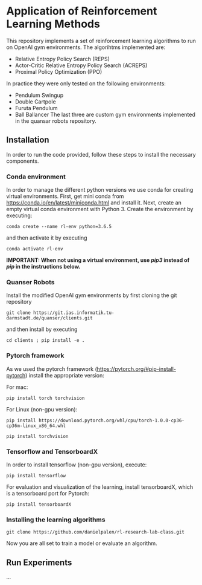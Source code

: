 # Application of Reinforcement Learning Methods

This repository implements a set of reinforcement learning algorithms to run on OpenAI gym environments.
The algorihtms implemented are:
- Relative Entropy Policy Search (REPS)
- Actor-Critic Relative Entropy Policy Search (ACREPS)
- Proximal Policy Optimization (PPO)

In practice they were only tested on the following environments:
- Pendulum Swingup
- Double Cartpole
- Furuta Pendulum
- Ball Ballancer
The last three are custom gym environments implemented in the quansar robots repository.

## Installation

In order to run the code provided, follow these steps to install the necessary components.

### Conda environment

In order to manage the different python versions we use conda for creating virtual environments. First, get mini conda from <https://conda.io/en/latest/miniconda.html> and install it. Next, create an empty virtual conda environment with Python 3. Create the environment by executing:

```conda create --name rl-env python=3.6.5```

and then activate it by executing

```conda activate rl-env```

**IMPORTANT: When not using a virtual environment, use *pip3* instead of *pip* in the instructions below.**

### Quanser Robots
Install the modified OpenAI gym environments by first cloning the git repository

```git clone https://git.ias.informatik.tu-darmstadt.de/quanser/clients.git```

and then install by executing

```cd clients ; pip install -e .```

### Pytorch framework
As we used the pytorch framework (<https://pytorch.org/#pip-install-pytorch>) install the appropriate version:

For mac:

```pip install torch torchvision```

For Linux (non-gpu version):

```pip install https://download.pytorch.org/whl/cpu/torch-1.0.0-cp36-cp36m-linux_x86_64.whl```

```pip install torchvision```

### Tensorflow and TensorboardX

In order to install tensorflow (non-gpu version), execute:

```pip install tensorflow```

For evaluation and visualization of the learning, install tensorboardX, which is a tensorboard port for Pytorch:

```pip install tensorboardX```

### Installing the learning algorithms

```git clone https://github.com/danielpalen/rl-research-lab-class.git```

Now you are all set to train a model or evaluate an algorithm.

## Run Experiments
...
